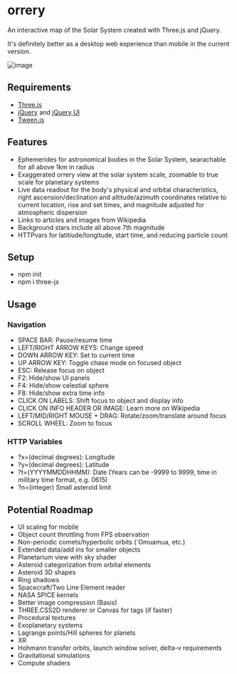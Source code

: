 # orrery
An interactive map of the Solar System created with Three.js and jQuery.

It's definitely better as a desktop web experience than mobile in the current version.

![image](https://github.com/user-attachments/assets/83d9f44e-8de3-4719-b74d-92a6a3767b47)


## Requirements
- [Three.js](https://github.com/mrdoob/three.js/)
- [jQuery](https://github.com/jquery/jquery) and [jQuery UI](https://github.com/jquery/jquery-ui)
- [Tween.js](https://github.com/tweenjs/tween.js/)

## Features
- Ephemerides for astronomical bodies in the Solar System, searachable for all above 1km in radius 
- Exaggerated orrery view at the solar system scale, zoomable to true scale for planetary systems
- Live data readout for the body's physical and orbital characteristics, right ascension/declination and altitude/azimuth coordinates relative to current location, rise and set times, and magnitude adjusted for atmospheric dispersion
- Links to articles and images from Wikipedia
- Background stars include all above 7th magnitude
- HTTPvars for latitiude/longitude, start time, and reducing particle count

## Setup
- npm init
- npm i three-js

## Usage
### Navigation
- SPACE BAR: Pause/resume time
- LEFT/RIGHT ARROW KEYS: Change speed
- DOWN ARROW KEY: Set to current time
- UP ARROW KEY: Toggle chase mode on focused object
- ESC: Release focus on object
- F2: Hide/show UI panels
- F4: Hide/show celestial sphere
- F8: Hide/show extra time info
- CLICK ON LABELS: Shift focus to object and display info
- CLICK ON INFO HEADER OR IMAGE: Learn more on Wikipedia
- LEFT/MID/RIGHT MOUSE + DRAG: Rotate/zoom/translate around focus
- SCROLL WHEEL: Zoom to focus
### HTTP Variables
- ?x=(decimal degrees): Longitude
- ?y=(decimal degrees): Latitude
- ?t=(YYYYMMDDHHMM): Date (Years can be -9999 to 9999, time in military time format, e.g. 0615)
- ?n=(integer) Small asteroid limit

## Potential Roadmap
- UI scaling for mobile
- Object count throttling from FPS observation
- Non-periodic comets/hyperbolic orbits (`Omuamua, etc.)
- Extended data/add ins for smaller objects
- Planetarium view with sky shader
- Asteroid categorization from orbital elements
- Asteroid 3D shapes
- Ring shadows
- Spacecraft/Two Line Element reader
- NASA SPICE kernels
- Better image compression (Basis)
- THREE.CSS2D renderer or Canvas for tags (if faster)
- Procedural textures
- Exoplanetary systems
- Lagrange points/Hill spheres for planets
- XR
- Hohmann transfer orbits, launch window solver, delta-v requirements
- Gravitational simulations
- Compute shaders
